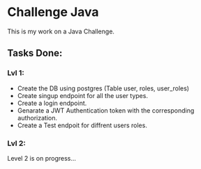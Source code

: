 # Challenge Java
This is my work on a Java Challenge.

## Tasks Done:

### Lvl 1:
- Create the DB using postgres (Table user, roles, user_roles)  
- Create singup endpoint for all the user types.
- Create a login endpoint.
- Genarate a JWT Authentication token with the corresponding authorization.
- Create a Test endpoit for diffrent users roles.

### Lvl 2:
Level 2 is on progress...
